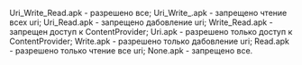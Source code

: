 Uri_Write_Read.apk - разрешено все;
Uri_Write_.apk - запрещено чтение всех uri;
Uri_Read.apk - запрещено дабовление uri;
Write_Read.apk - запрещен доступ к ContentProvider;
Uri.apk - разрешено только доступ к ContentProvider;
Write.apk - разрешено только дабовление uri;
Read.apk - разрешено только чтение все uri;
None.apk - запрещено все.
